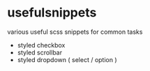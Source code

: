 # usefulsnippets

various useful scss snippets for common tasks

- styled checkbox
- styled scrollbar
- styled dropdown ( select / option )